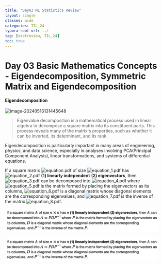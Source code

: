 ```yaml
---
title: "Day03 ML Statistics Review"
layout: single
classes: wide
categories: TIL_24
typora-root-url: ../
tag: [statreview, TIL_24]
toc: true
---
```


# Day 03 Basic Mathematics Concepts - Eigendecomposition, Symmetric Matrix and Eigendecomposition



#### Eigendecomposition

<img src="/blog/images/2024-05-16-TIL24_Day3/image-20240516131445648.png" alt="image-20240516131445648">

> Eigenvalue decomposition is a mathematical process used in linear algebra to decompose a square matrix into its constituent parts. This process reveals many of the matrix's properties, such as whether it can be inverted, its determinant, and its rank. 

Eigendecomposition is particularly important in many areas of engineering, physics, and data science, especially in analyses involving PCA(Principal Component Analysis), linear transformations, and systems of differential equations. 

If a square matrix ![equation.pdf](blob:file:///12b5f334-3080-44f7-a271-2e5d45365810) of size ![equation_1.pdf](blob:file:///a1286262-44cc-4462-8799-bfd2a37ef5f3) has ![equation_2.pdf](blob:file:///e6d76f15-06b5-4d99-b845-c258a793b34c) **(1) linearly independent** **(2) eigenvectors**, then ![equation_3.pdf](blob:file:///20053537-3fa7-4e34-9390-cb1c3045c69f) can be decomposed into ![equation_4.pdf](blob:file:///11c396f8-3ea6-4ddf-89b0-889a7cb4b989) where ![equation_5.pdf](blob:file:///aefe9f54-acbf-4a8d-94ae-8fb86c3bfa26) is the matrix formed by placing the eigenvectors as its columns, ![equation_6.pdf](blob:file:///1022cfb2-05fb-474a-8ff8-e857366d3a7f) is a diagonal matrix whose diagonal elements are the corresponding eigenvalues, and ![equation_7.pdf](blob:file:///506a8386-3b24-4e50-81d6-23238765eb93) is the inverse of the matrix ![equation_8.pdf](blob:file:///f232108d-f871-40f6-b016-c64d5d36ed26).

![image-20240516160815690](/images/2024-05-16-TIL24_Day3/image-20240516160815690.png)

![image-20240516160815690](/images/2024-05-16-TIL24_Day3/image-20240516160815690.png)
